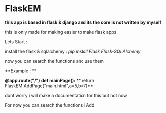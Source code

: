 # FlaskEM

**this app is based in flask & django and its the core is not written by myself**

this is only made for making easier to make flask apps 

Lets Start : 

install the flask & sqlalchemy : 
*pip install Flask Flask-SQLAlchemy*

now you can search the functions and use them 

**Example : **

**@app.route("/")**
**def mainPage():**
**  return FlaskEM.AddPage("main.html",a=5,b=7)**

dont worry i will make a documentation for this but not now

For now you can search the functions I Add
